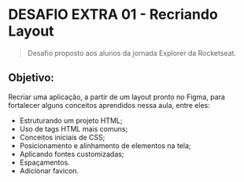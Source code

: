 # DESAFIO EXTRA 01 - Recriando Layout
> Desafio proposto aos alunos da jornada Explorer da Rocketseat.

<h2>Objetivo:</h2>

Recriar uma aplicação, a partir de um layout pronto no Figma, para fortalecer alguns conceitos aprendidos nessa aula, entre eles:


- Estruturando um projeto HTML;
- Uso de tags HTML mais comuns;
- Conceitos iniciais de CSS;
- Posicionamento e alinhamento de elementos na tela;
- Aplicando fontes customizadas;
- Espaçamentos.
- Adicionar favicon.
